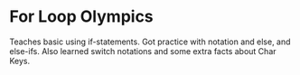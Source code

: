 For Loop Olympics
====================

Teaches basic using if-statements. Got practice with notation and else, and else-ifs. Also learned switch notations and some extra facts about Char Keys.

